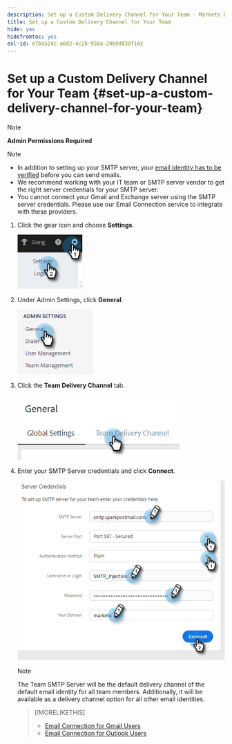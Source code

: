 ```yaml
---
description: Set up a Custom Delivery Channel for Your Team - Marketo Docs - Product Documentation
title: Set up a Custom Delivery Channel for Your Team
hide: yes
hidefromtoc: yes
exl-id: e7ba524c-a0d2-4c2b-95ba-20b9d830f18c
---
```

# Set up a Custom Delivery Channel for Your Team {#set-up-a-custom-delivery-channel-for-your-team}

>[!NOTE]
>
>**Admin Permissions Required**

>[!NOTE]
>
>* In addition to setting up your SMTP server, your [email identity has to be verified](/help/marketo/product-docs/marketo-sales-insight/actions/getting-started/email-settings/verify-your-email.md) before you can send emails.
>* We recommend working with your IT team or SMTP server vendor to get the right server credentials for your SMTP server.
>* You cannot connect your Gmail and Exchange server using the SMTP server credentials. Please use our Email Connection service to integrate with these providers.

1. Click the gear icon and choose **Settings**.

   ![](assets/set-up-a-custom-delivery-channel-for-your-team-1.png)

1. Under Admin Settings, click **General**.

   ![](assets/set-up-a-custom-delivery-channel-for-your-team-2.png)

1. Click the **Team Delivery Channel** tab.

   ![](assets/set-up-a-custom-delivery-channel-for-your-team-3.png)

1. Enter your SMTP Server credentials and click **Connect**.

   ![](assets/set-up-a-custom-delivery-channel-for-your-team-4.png)

   >[!NOTE]
   >
   >The Team SMTP Server will be the default delivery channel of the default email identity for all team members. Additionally, it will be available as a delivery channel option for all other email identities.

   >[!MORELIKETHIS]
   >
   >* [Email Connection for Gmail Users](/help/marketo/product-docs/marketo-sales-connect/email-plugins/gmail/email-connection-for-gmail-users.md)
   >* [Email Connection for Outlook Users](/help/marketo/product-docs/marketo-sales-connect/email-plugins/msc-for-outlook/email-connection-for-outlook-users.md)
